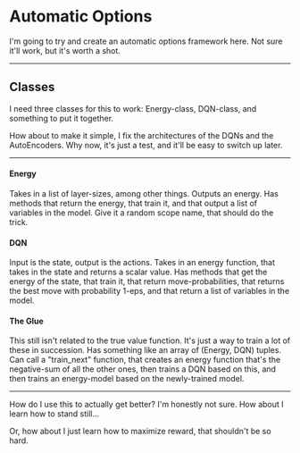 # Automatic Options
I'm going to try and create an automatic options framework here. Not sure it'll work, but it's worth a shot.


___
## Classes
I need three classes for this to work: Energy-class, DQN-class, and something to put it together.


How about to make it simple, I fix the architectures of the DQNs and the AutoEncoders. Why now, it's just a test, and it'll be easy to switch up later.
___

#### Energy
Takes in a list of layer-sizes, among other things. Outputs an energy. Has methods that return the energy, that train it, and that output a list of variables in the model. Give it a random scope name, that should do the trick.

#### DQN
Input is the state, output is the actions. Takes in an energy function, that takes in the state and returns a scalar value. Has methods that get the energy of the state, that train it, that return move-probabilities, that returns the best move with probability 1-eps, and that return a list of variables in the model.

#### The Glue
This still isn't related to the true value function. It's just a way to train a lot of these in succession. Has something like an array of (Energy, DQN) tuples. Can call a "train_next" function, that creates an energy function that's the negative-sum of all the other ones, then trains a DQN based on this, and then trains an energy-model based on the newly-trained model.


___

How do I use this to actually get better? I'm honestly not sure. How about I learn how to stand still...


Or, how about I just learn how to maximize reward, that shouldn't be so hard. 

